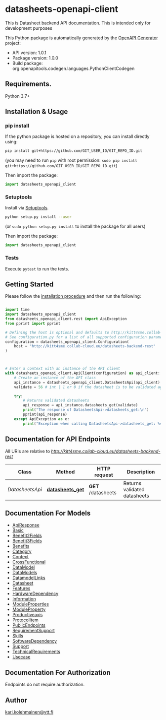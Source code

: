 # datasheets-openapi-client
This is Datasheet backend API documentation. This is intended only for development purposes

This Python package is automatically generated by the [OpenAPI Generator](https://openapi-generator.tech) project:

- API version: 1.0.1
- Package version: 1.0.0
- Build package: org.openapitools.codegen.languages.PythonClientCodegen

## Requirements.

Python 3.7+

## Installation & Usage
### pip install

If the python package is hosted on a repository, you can install directly using:

```sh
pip install git+https://github.com/GIT_USER_ID/GIT_REPO_ID.git
```
(you may need to run `pip` with root permission: `sudo pip install git+https://github.com/GIT_USER_ID/GIT_REPO_ID.git`)

Then import the package:
```python
import datasheets_openapi_client
```

### Setuptools

Install via [Setuptools](http://pypi.python.org/pypi/setuptools).

```sh
python setup.py install --user
```
(or `sudo python setup.py install` to install the package for all users)

Then import the package:
```python
import datasheets_openapi_client
```

### Tests

Execute `pytest` to run the tests.

## Getting Started

Please follow the [installation procedure](#installation--usage) and then run the following:

```python

import time
import datasheets_openapi_client
from datasheets_openapi_client.rest import ApiException
from pprint import pprint

# Defining the host is optional and defaults to http://kitt4sme.collab-cloud.eu/datasheets-backend-rest
# See configuration.py for a list of all supported configuration parameters.
configuration = datasheets_openapi_client.Configuration(
    host = "http://kitt4sme.collab-cloud.eu/datasheets-backend-rest"
)



# Enter a context with an instance of the API client
with datasheets_openapi_client.ApiClient(configuration) as api_client:
    # Create an instance of the API class
    api_instance = datasheets_openapi_client.DatasheetsApi(api_client)
    validate = 56 # int | 1 or 0 if the datasheet is to be validated against the marketplace

    try:
        # Returns validated datasheets
        api_response = api_instance.datasheets_get(validate)
        print("The response of DatasheetsApi->datasheets_get:\n")
        pprint(api_response)
    except ApiException as e:
        print("Exception when calling DatasheetsApi->datasheets_get: %s\n" % e)

```

## Documentation for API Endpoints

All URIs are relative to *http://kitt4sme.collab-cloud.eu/datasheets-backend-rest*

Class | Method | HTTP request | Description
------------ | ------------- | ------------- | -------------
*DatasheetsApi* | [**datasheets_get**](docs/DatasheetsApi.md#datasheets_get) | **GET** /datasheets | Returns validated datasheets


## Documentation For Models

 - [ApiResponse](docs/ApiResponse.md)
 - [Basic](docs/Basic.md)
 - [Benefit2Fields](docs/Benefit2Fields.md)
 - [Benefit3Fields](docs/Benefit3Fields.md)
 - [Benefits](docs/Benefits.md)
 - [Category](docs/Category.md)
 - [Context](docs/Context.md)
 - [CrossFunctional](docs/CrossFunctional.md)
 - [DataModel](docs/DataModel.md)
 - [DataModels](docs/DataModels.md)
 - [DatamodelLinks](docs/DatamodelLinks.md)
 - [Datasheet](docs/Datasheet.md)
 - [Features](docs/Features.md)
 - [HardwareDependency](docs/HardwareDependency.md)
 - [Information](docs/Information.md)
 - [ModuleProperties](docs/ModuleProperties.md)
 - [ModuleProperty](docs/ModuleProperty.md)
 - [Productiveaxis](docs/Productiveaxis.md)
 - [ProtocolItem](docs/ProtocolItem.md)
 - [PublicEndpoints](docs/PublicEndpoints.md)
 - [RequirementSupport](docs/RequirementSupport.md)
 - [Skills](docs/Skills.md)
 - [SoftwareDependency](docs/SoftwareDependency.md)
 - [Support](docs/Support.md)
 - [TechnicalRequirements](docs/TechnicalRequirements.md)
 - [Usecase](docs/Usecase.md)


<a id="documentation-for-authorization"></a>
## Documentation For Authorization

Endpoints do not require authorization.


## Author

kari.kolehmainen@vtt.fi


